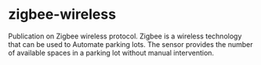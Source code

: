 # zigbee-wireless

Publication on Zigbee wireless protocol.
Zigbee is a wireless technology that can be used to Automate parking lots. The sensor provides the number of available spaces in a parking lot without manual intervention.
